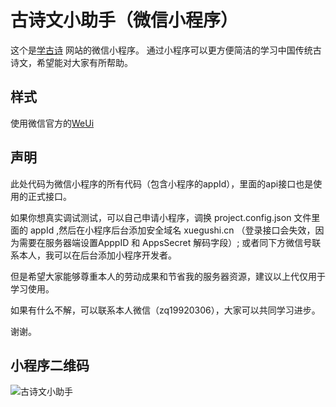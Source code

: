 # 古诗文小助手（微信小程序）

这个是[学古诗](https://xuegushi.cm) 网站的微信小程序。
通过小程序可以更方便简洁的学习中国传统古诗文，希望能对大家有所帮助。

## 样式
使用微信官方的[WeUi](https://weui.io)

## 声明
此处代码为微信小程序的所有代码（包含小程序的appId），里面的api接口也是使用的正式接口。

如果你想真实调试测试，可以自己申请小程序，调换 project.config.json 文件里面的 appId ,然后在小程序后台添加安全域名 xuegushi.cn （登录接口会失效，因为需要在服务器端设置ApppID 和 AppsSecret 解码字段）; 或者同下方微信号联系本人，我可以在后台添加小程序开发者。

但是希望大家能够尊重本人的劳动成果和节省我的服务器资源，建议以上代仅用于学习使用。

如果有什么不解，可以联系本人微信（zq19920306），大家可以共同学习进步。

谢谢。

## 小程序二维码

![古诗文小助手](https://github.com/johnnyzhang1992/gushi_lite/blob/master/images/xcx.jpg)